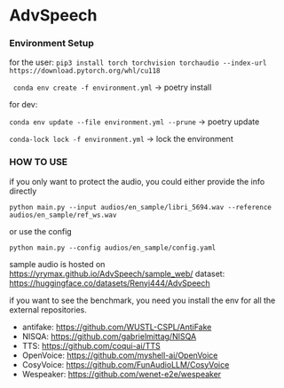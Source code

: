 # AdvSpeech


### Environment Setup
for the user:
`pip3 install torch torchvision torchaudio --index-url https://download.pytorch.org/whl/cu118`

` conda env create -f environment.yml` -> poetry install

for dev:

`conda env update --file environment.yml --prune` -> poetry update

`conda-lock lock -f environment.yml` -> lock the environment

### HOW TO USE
if you only want to protect the audio, you could either provide the info directly

`python main.py --input audios/en_sample/libri_5694.wav --reference audios/en_sample/ref_ws.wav`

or use the config

`python main.py --config audios/en_sample/config.yaml`

sample audio is hosted on  https://yrymax.github.io/AdvSpeech/sample_web/
dataset: https://huggingface.co/datasets/Renyi444/AdvSpeech

if you want to see the benchmark, you need you install the env for all the external repositories.

-  antifake: https://github.com/WUSTL-CSPL/AntiFake
-  NISQA: https://github.com/gabrielmittag/NISQA
-  TTS: https://github.com/coqui-ai/TTS
-  OpenVoice: https://github.com/myshell-ai/OpenVoice
-  CosyVoice: https://github.com/FunAudioLLM/CosyVoice
-  Wespeaker: https://github.com/wenet-e2e/wespeaker






